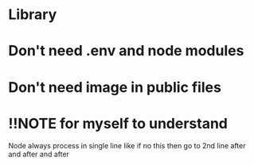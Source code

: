 # Library
# Don't need .env and node modules

# Don't need image in public files

# !!NOTE for myself to understand  
Node always process in single line like if no this then go to 2nd line after and after and after